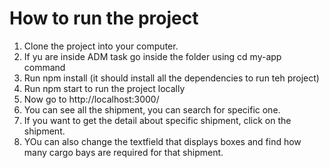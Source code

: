# How to run the project 
1. Clone the project into your computer.
2. If yu are inside ADM task go inside the folder using cd my-app command
3. Run npm install (it should install all the dependencies to run teh project)
4. Run npm start to run the project locally
5. Now go to http://localhost:3000/
6. You can see all the shipment, you can search for specific one.
7. If you want to get the detail about specific shipment, click on the shipment.
8. YOu can also change the textfield that displays boxes and  find how many cargo bays are required for that shipment.
